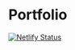 # Portfolio

[![Netlify Status](https://api.netlify.com/api/v1/badges/0f58ef34-d9e9-4726-9882-7e72fa61dc8c/deploy-status)](https://app.netlify.com/sites/amazing-taiyaki-af052f/deploys)
